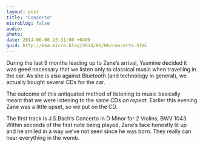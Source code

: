 ```yaml
---
layout: post
title: "Concerto"
microblog: false
audio: 
photo: 
date: 2014-06-06 23:31:00 +0400
guid: http://kaa.micro.blog/2014/06/06/concerto.html
---
```

<p>During the last 9 months leading up to Zane&rsquo;s arrival, Yasmine decided it was <s>good</s> necessary that we listen only to classical music when travelling in the car. As she is also against Bluetooth (and technology in general), we actually bought several CDs for the car.</p>

<p>The outcome of this antiquated method of listening to music basically meant that we were listening to the same CDs <em>on repeat</em>. Earlier this evening Zane was a little upset, so we put on the CD.</p>

<p>The first track is J.S.Bach&rsquo;s Concerto in D Minor for 2 Violins, BWV 1043. Within seconds of the first note being played, Zane&rsquo;s face honestly lit up and he smiled in a way we&rsquo;ve not seen since he was born. They really can hear everything in the womb.</p>
